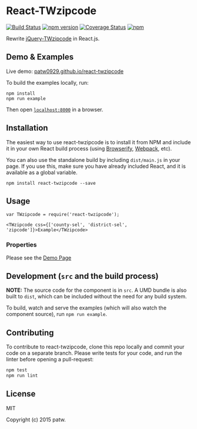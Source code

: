 # React-TWzipcode

[![Build Status](https://travis-ci.org/patw0929/react-twzipcode.svg)](https://travis-ci.org/patw0929/react-twzipcode)
[![npm version](https://badge.fury.io/js/react-twzipcode.svg)](http://badge.fury.io/js/react-twzipcode)
[![Coverage Status](https://coveralls.io/repos/github/patw0929/react-twzipcode/badge.svg?branch=master)](https://coveralls.io/github/patw0929/react-twzipcode?branch=master)
[![npm](https://img.shields.io/npm/l/express.svg?maxAge=2592000)]()

Rewrite [jQuery-TWzipcode](https://github.com/essoduke/jQuery-TWzipcode) in React.js.


## Demo & Examples

Live demo: [patw0929.github.io/react-twzipcode](http://patw0929.github.io/react-twzipcode/)

To build the examples locally, run:

```
npm install
npm run example
```

Then open [`localhost:8000`](http://localhost:8000) in a browser.


## Installation

The easiest way to use react-twzipcode is to install it from NPM and include it in your own React build process (using [Browserify](http://browserify.org), [Webpack](http://webpack.github.io/), etc).

You can also use the standalone build by including `dist/main.js` in your page. If you use this, make sure you have already included React, and it is available as a global variable.

```
npm install react-twzipcode --save
```


## Usage

```
var TWzipcode = require('react-twzipcode');

<TWzipcode css={['county-sel', 'district-sel', 'zipcode']}>Example</TWzipcode>
```

### Properties

Please see the [Demo Page](http://patw0929.github.io/react-twzipcode/)


## Development (`src` and the build process)

**NOTE:** The source code for the component is in `src`. A UMD bundle is also built to `dist`, which can be included without the need for any build system.

To build, watch and serve the examples (which will also watch the component source), run `npm run example`.


## Contributing

To contribute to react-twzipcode, clone this repo locally and commit your code on a separate branch. Please write tests for your code, and run the linter before opening a pull-request:

```bash
npm test
npm run lint
```


## License

MIT

Copyright (c) 2015 patw.

